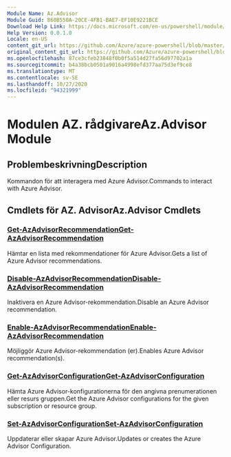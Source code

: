 ```yaml
---
Module Name: Az.Advisor
Module Guid: 860B550A-20CE-4FB1-BAE7-EF10E9221BCE
Download Help Link: https://docs.microsoft.com/en-us/powershell/module/az.advisor
Help Version: 0.0.1.0
Locale: en-US
content_git_url: https://github.com/Azure/azure-powershell/blob/master/src/Advisor/Advisor/help/Az.Advisor.md
original_content_git_url: https://github.com/Azure/azure-powershell/blob/master/src/Advisor/Advisor/help/Az.Advisor.md
ms.openlocfilehash: 87ce3cfeb23848f0b0f5a514d27fa56d97702a1a
ms.sourcegitcommit: b4a38bcb0501a9016a4998efd377aa75d3ef9ce8
ms.translationtype: MT
ms.contentlocale: sv-SE
ms.lasthandoff: 10/27/2020
ms.locfileid: "94321999"
---
```

# <span data-ttu-id="c6ac8-101">Modulen AZ. rådgivare</span><span class="sxs-lookup"><span data-stu-id="c6ac8-101">Az.Advisor Module</span></span>
## <span data-ttu-id="c6ac8-102">Problembeskrivning</span><span class="sxs-lookup"><span data-stu-id="c6ac8-102">Description</span></span>
<span data-ttu-id="c6ac8-103">Kommandon för att interagera med Azure Advisor.</span><span class="sxs-lookup"><span data-stu-id="c6ac8-103">Commands to interact with Azure Advisor.</span></span>

## <span data-ttu-id="c6ac8-104">Cmdlets för AZ. Advisor</span><span class="sxs-lookup"><span data-stu-id="c6ac8-104">Az.Advisor Cmdlets</span></span>
### [<span data-ttu-id="c6ac8-105">Get-AzAdvisorRecommendation</span><span class="sxs-lookup"><span data-stu-id="c6ac8-105">Get-AzAdvisorRecommendation</span></span>](Get-AzAdvisorRecommendation.md)
<span data-ttu-id="c6ac8-106">Hämtar en lista med rekommendationer för Azure Advisor.</span><span class="sxs-lookup"><span data-stu-id="c6ac8-106">Gets a list of Azure Advisor recommendations.</span></span>

### [<span data-ttu-id="c6ac8-107">Disable-AzAdvisorRecommendation</span><span class="sxs-lookup"><span data-stu-id="c6ac8-107">Disable-AzAdvisorRecommendation</span></span>](Disable-AzAdvisorRecommendation.md)
<span data-ttu-id="c6ac8-108">Inaktivera en Azure Advisor-rekommendation.</span><span class="sxs-lookup"><span data-stu-id="c6ac8-108">Disable an Azure Advisor recommendation.</span></span>

### [<span data-ttu-id="c6ac8-109">Enable-AzAdvisorRecommendation</span><span class="sxs-lookup"><span data-stu-id="c6ac8-109">Enable-AzAdvisorRecommendation</span></span>](Enable-AzAdvisorRecommendation.md)
<span data-ttu-id="c6ac8-110">Möjliggör Azure Advisor-rekommendation (er).</span><span class="sxs-lookup"><span data-stu-id="c6ac8-110">Enables Azure Advisor recommendation(s).</span></span>

### [<span data-ttu-id="c6ac8-111">Get-AzAdvisorConfiguration</span><span class="sxs-lookup"><span data-stu-id="c6ac8-111">Get-AzAdvisorConfiguration</span></span>](Get-AzAdvisorConfiguration.md)
<span data-ttu-id="c6ac8-112">Hämta Azure Advisor-konfigurationerna för den angivna prenumerationen eller resurs gruppen.</span><span class="sxs-lookup"><span data-stu-id="c6ac8-112">Get the Azure Advisor configurations for the given subscription or resource group.</span></span>

### [<span data-ttu-id="c6ac8-113">Set-AzAdvisorConfiguration</span><span class="sxs-lookup"><span data-stu-id="c6ac8-113">Set-AzAdvisorConfiguration</span></span>](Set-AzAdvisorConfiguration.md)
<span data-ttu-id="c6ac8-114">Uppdaterar eller skapar Azure Advisor.</span><span class="sxs-lookup"><span data-stu-id="c6ac8-114">Updates or creates the Azure Advisor Configuration.</span></span>
